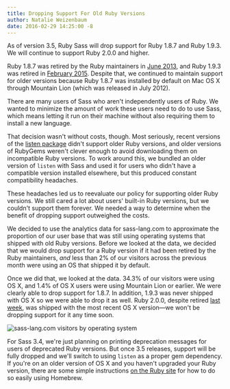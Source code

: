 ```yaml
---
title: Dropping Support For Old Ruby Versions
author: Natalie Weizenbaum
date: 2016-02-29 14:25:00 -8
---
```


As of version 3.5, Ruby Sass will drop support for Ruby 1.8.7 and Ruby 1.9.3. We
will continue to support Ruby 2.0.0 and higher.

Ruby 1.8.7 was retired by the Ruby maintainers in [June
2013](https://www.ruby-lang.org/en/news/2013/06/30/we-retire-1-8-7/), and Ruby
1.9.3 was retired in [February
2015](https://www.ruby-lang.org/en/news/2015/02/23/support-for-ruby-1-9-3-has-ended/).
Despite that, we continued to maintain support for older versions because Ruby
1.8.7 was installed by default on Mac OS X through Mountain Lion (which was
released in July 2012).

There are many users of Sass who aren't independently users of Ruby. We wanted
to minimize the amount of work these users need to do to use Sass, which means
letting it run on their machine without also requiring them to install a new
language.

That decision wasn't without costs, though. Most seriously, recent versions of
the [listen package](https://github.com/guard/listen) didn't support older Ruby
versions, and older versions of RubyGems weren't clever enough to avoid
downloading them on incompatible Ruby versions. To work around this, we bundled
an older version of `listen` with Sass and used it for users who didn't have a
compatible version installed elsewhere, but this produced constant compatibility
headaches.

These headaches led us to reevaluate our policy for supporting older Ruby
versions. We still cared a lot about users' built-in Ruby versions, but we
couldn't support them forever. We needed a way to determine when the benefit of
dropping support outweighed the costs.

We decided to use the analytics data for sass-lang.com to approximate the
proportion of our user base that was still using operating systems that shipped
with old Ruby versions. Before we looked at the data, we decided that we would
drop support for a Ruby version if it had been retired by the Ruby maintainers,
*and* less than 2% of our visitors across the previous month were using an OS
that shipped it by default.

Once we did that, we looked at the data. 34.3% of our visitors were using OS X,
and 1.4% of OS X users were using Mountain Lion or earlier. We were clearly able
to drop support for 1.8.7. In addition, 1.9.3 was never shipped with OS X so we
were able to drop it as well. Ruby 2.0.0, despite retired [last
week](https://www.ruby-lang.org/en/news/2016/02/24/support-plan-of-ruby-2-0-0-and-2-1/),
was shipped with the most recent OS X version—we won't be dropping support for
it any time soon.

<img class="center" src="/assets/img/blog/006-sass-visitors.png" alt="sass-lang.com visitors by operating system">

For Sass 3.4, we're just planning on printing deprecation messages for users of
deprecated Ruby versions. But once 3.5 releases, support will be fully dropped
and we'll switch to using `listen` as a proper gem dependency. If you're on an
older version of OS X and you haven't upgraded your Ruby version, there are some
simple instructions [on the Ruby
site](https://www.ruby-lang.org/en/documentation/installation/#homebrew) for how
to do so easily using Homebrew.
